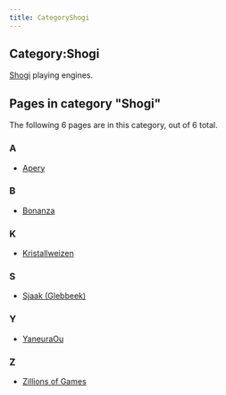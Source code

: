 ```yaml
---
title: CategoryShogi
---
```

## Category:Shogi



[Shogi](Shogi "Shogi") playing engines.

## Pages in category "Shogi"

The following 6 pages are in this category, out of 6 total.

### A

- [Apery](Apery "Apery")

### B

- [Bonanza](Bonanza "Bonanza")

### K

- [Kristallweizen](Kristallweizen "Kristallweizen")

### S

- [Sjaak (Glebbeek)](</Sjaak_(Glebbeek)> "Sjaak (Glebbeek)")

### Y

- [YaneuraOu](YaneuraOu "YaneuraOu")

### Z

- [Zillions of Games](Zillions_of_Games "Zillions of Games")

